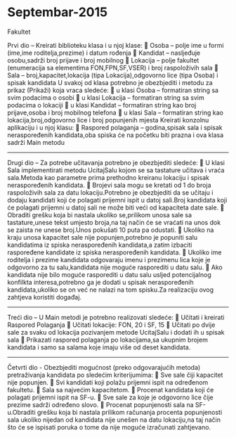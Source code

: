 # Septembar-2015
Fakultet 


Prvi dio – Kreirati biblioteku klasa i u njoj klase:
 Osoba – polje ime u formi (ime,ime roditelja,prezime) i datum rođenja
 Kandidat – nasljeđuje osobu,sadrži broj prijave i broj mobilnog
 Lokacija – polje fakultet (enumeracija sa elementima FON,FPN,SF,VSER) i broj raspoloživih sala
 Sala – broj,kapacitet,lokacija (tipa Lokacija),odgovorno lice (tipa Osoba) i spisak kandidata
U svakoj od klasa potrebno je obezbjediti i metodu za prikaz (Prikaži) koja vraca sledeće:
 u klasi Osoba – formatiran string sa svim podacima o osobi
 u klasi Lokacija – formatiran string sa svim podacima o lokaciji
 u klasi Kandidat – formatiran string kao broj prijave,osoba i broj mobilnog telefona
 u klasi Sala – formatiran string kao lokacija,broj,odgovorno lice i broj popunjenih mjesta
Kreirati konzolnu aplikaciju i u njoj klasu:
 Raspored polaganja – godina,spisak sala i spisak neraspoređenih kandidata,oba spiska će na početku biti prazna i ova klasa sadrži Main metodu
______________________________________________________________________________
Drugi dio – Za potrebe učitavanja potrebno je obezbjediti sledeće:
 U klasi Sala implementirati metodu UcitajSalu kojom se sa tastature učitava i vraća sala.Metoda kao parametre prima prethodno kreiranu lokaciju i spisak neraspoređenih kandidata.
 Brojevi sala mogu se kretati od 1 do broja raspoloživih sala za datu lokaciju.Potrebno je obezbjediti da se učitaju i dodaju kandidati koji će polagati prijemni ispit u datoj sali.Broj kandidata koji će polagati prijemni u datoj sali ne može biti veći od kapaciteta date sale.
 Obraditi grešku koja bi nastala ukoliko se,prilikom unosa sale sa tastature,unese tekst umjesto broja,na taj način će se vraćati na unos dok se zaista ne unese broj.Unos pokušati 10 puta pa odustati.
 Ukoliko na kraju unosa kapacitet sale nije popunjen,potrebno je popuniti salu kandidatima iz spiska neraspoređenih kandidata,a zatim izbaciti raspoređene kandidate iz spiska neraspoređenih kandidata.
 Ukoliko ime roditelja i prezime kandidata odgovaraju imenu i prezimenu lica koje je odgovorno za tu salu,kandidata nije moguće rasporediti u datu salu.
 Ako kandidata nije bilo moguće rasporediti u datu salu usljed potencijalnog konfilkta interesa,potrebno ga je dodati u spisak neraspoređenih kandidata,ukoliko se on već ne nalazi na tom spisku.Za realizaciju ovog zahtjeva koristiti događaj.
______________________________________________________________________________
Treći dio – U Main metodi je potrebno realizovati sledeće:
 Učitati i kreirati Raspored Polaganja
 Učitati lokacije: FON, 20 i SF, 15
 Učitati po dvije sale za svaku od lokacija pozivanjem metode UcitajSalu i dodati ih u spisak sala
 Prikazati raspored polaganja po lokacijama,sa ukupnim brojem kandidata i samo sa salama koje imaju više od deset kandidata.
______________________________________________________________________________
Četvrti dio - Obezbjediti mogućnost (preko odgovarajućih metoda) pretraživanja kandidata po sledećim kriterijumima:
 Sve sale čiji kapacitet nije popunjen.
 Svi kandidati koji polažu prijemni ispit na određenom fakultetu.
 Sala sa najvećim kapacitetom.
 Procenat kandidata koji će polagati prijemni ispit na SF-u.
 Sve sale za koje je odgovorno lice čije prezime sadrži određeno slovo.
 Procenat popunjenosti sala na SF-u.Obraditi grešku koja bi nastala prilikom računanja procenta popunjenosti sala ukoliko nijedan od kandidata nije unešen na datu lokaciju,na taj način što će se ispisati poruka o tome da nije moguće izračunati zahtjevano.
